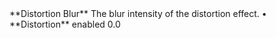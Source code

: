 <tr>
<td>**Distortion Blur**</td>
<td>The blur intensity of the distortion effect.</td>
<td>&#8226; **Distortion** enabled</td>
<td>0.0</td>
</tr>
